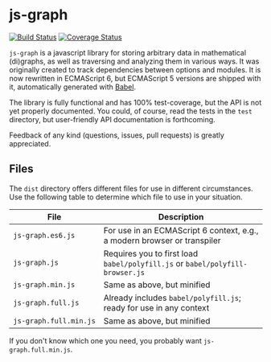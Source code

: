js-graph
========
[![Build Status](http://img.shields.io/travis/mhelvens/js-graph.svg)](https://travis-ci.org/mhelvens/js-graph)
[![Coverage Status](http://img.shields.io/coveralls/mhelvens/js-graph.svg)](https://coveralls.io/r/mhelvens/js-graph?branch=master)

`js-graph` is a javascript library for storing arbitrary data in mathematical (di)graphs,
as well as traversing and analyzing them in various ways. It was originally created to
track dependencies between options and modules. It is now rewritten in ECMAScript 6, but
ECMAScript 5 versions are shipped with it, automatically generated with [Babel](https://babeljs.io).

The library is fully functional and has 100% test-coverage, but the API is not yet
properly documented. You could, of course, read the tests in the `test` directory, but
user-friendly API documentation is forthcoming.

Feedback of any kind (questions, issues, pull requests) is greatly appreciated.


Files
-----

The `dist` directory offers different files for use in different circumstances.
Use the following table to determine which file to use in your situation.

| File                   | Description                                                                   |
| ---------------------- | ----------------------------------------------------------------------------- |
| `js‑graph.es6.js`      | For use in an ECMAScript 6 context, e.g., a modern browser or transpiler      |
| `js‑graph.js`          | Requires you to first load `babel/polyfill.js` or `babel/polyfill-browser.js` |
| `js‑graph.min.js`      | Same as above, but minified                                                   |
| `js‑graph.full.js`     | Already includes `babel/polyfill.js`; ready for use in any context            |
| `js‑graph.full.min.js` | Same as above, but minified                                                   |

If you don't know which one you need, you probably want `js-graph.full.min.js`.

